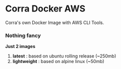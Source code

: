 # Corra Docker AWS

Corra's own Docker Image with AWS CLI Tools.


### Nothing fancy

**Just 2 images**

1. **latest** : based on ubuntu rolling release (~250mb)
2. **lightweight** : based on alpine linux (~50mb)
